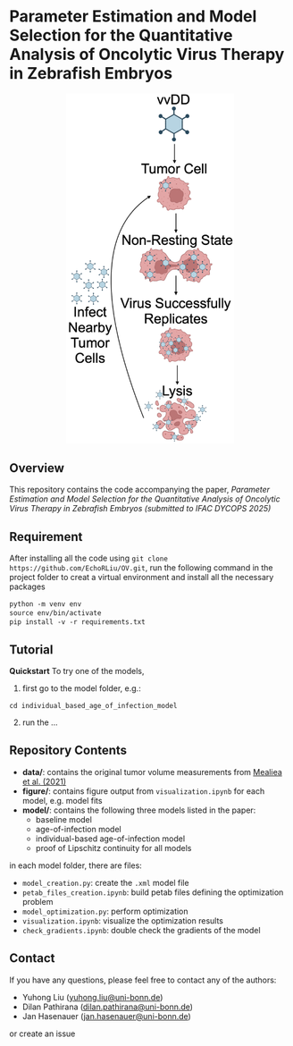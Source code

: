 # Parameter Estimation and Model Selection for the Quantitative Analysis of Oncolytic Virus Therapy in Zebrafish Embryos

<p align="center">
  <img src="figure/illustration/vvDD_mechanism.png" alt="Oncolytic Virus (vvDD) Mechanism" width="300">
</p>

## Overview
This repository contains the code accompanying the paper, *Parameter Estimation and Model Selection for the Quantitative Analysis of Oncolytic Virus Therapy in Zebrafish Embryos (submitted to IFAC DYCOPS 2025)*

## Requirement
After installing all the code using `git clone https://github.com/EchoRLiu/OV.git`, run the following command in the project folder to creat a virtual environment and install all the necessary packages
```
python -m venv env
source env/bin/activate
pip install -v -r requirements.txt
```

## Tutorial
**Quickstart**
To try one of the models, 

1) first go to the model folder, e.g.:
```
cd individual_based_age_of_infection_model
```
2) run the ... 


## Repository Contents
- **data/**: contains the original tumor volume measurements from [Mealiea et al. (2021)](https://www.nature.com/articles/s41417-020-0194-7.pdf)
- **figure/**: contains figure output from `visualization.ipynb` for each model, e.g. model fits
- **model/**: contains the following three models listed in the paper:
    - baseline model
    - age-of-infection model
    - individual-based age-of-infection model
    - proof of Lipschitz continuity for all models

in each model folder, there are files:

- `model_creation.py`: create the `.xml` model file
- `petab_files_creation.ipynb`: build petab files defining the optimization problem
- `model_optimization.py`: perform optimization 
- `visualization.ipynb`: visualize the optimization results
- `check_gradients.ipynb`: double check the gradients of the model

## Contact
If you have any questions, please feel free to contact any of the authors:
- Yuhong Liu (yuhong.liu@uni-bonn.de)
- Dilan Pathirana (dilan.pathirana@uni-bonn.de)
- Jan Hasenauer (jan.hasenauer@uni-bonn.de)

or create an issue